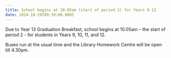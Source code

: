 ```yaml
---
title: School begins at 10.05am (start of period 2) for Years 9-12
date: 2024-10-29T09:39:00.000Z
---
```

Due to Year 13 Graduation Breakfast, school begins at 10.05am – the start of period 2 - for students in Years 9, 10, 11, and 12.

Buses run at the usual time and the Library Homework Centre will be open till 4.30pm. 
